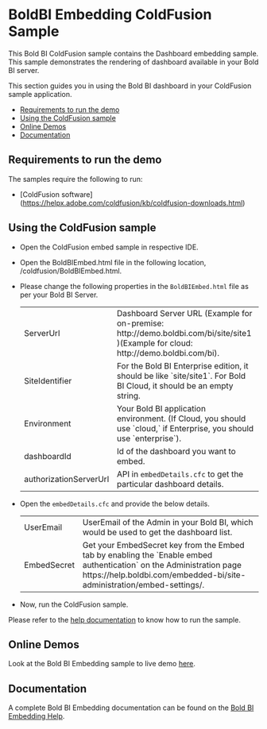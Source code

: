 # BoldBI Embedding ColdFusion Sample

This Bold BI ColdFusion sample contains the Dashboard embedding sample. This sample demonstrates the rendering of dashboard available in your Bold BI server.

This section guides you in using the Bold BI dashboard in your ColdFusion sample application.

 * [Requirements to run the demo](#requirements-to-run-the-demo)
 * [Using the ColdFusion sample](#using-the-coldfusion-sample)
 * [Online Demos](#online-demos)
 * [Documentation](#documentation)
 
 ## Requirements to run the demo

The samples require the following to run:

 * [ColdFusion software] (https://helpx.adobe.com/coldfusion/kb/coldfusion-downloads.html)

 ## Using the ColdFusion sample
 
 * Open the ColdFusion embed sample in respective IDE. 

 * Open the BoldBIEmbed.html file in the following location, /coldfusion/BoldBIEmbed.html.

 * Please change the following properties in the `BoldBIEmbed.html` file as per your Bold BI Server.

    <meta charset="utf-8"/>
    <table>
    <tbody>
        <tr>
            <td align="left">ServerUrl</td>
            <td align="left">Dashboard Server URL (Example for on-premise: http://demo.boldbi.com/bi/site/site1 )(Example for cloud: http://demo.boldbi.com/bi).</td>
        </tr>
        <tr>
            <td align="left">SiteIdentifier</td>
            <td align="left">For the Bold BI Enterprise edition, it should be like `site/site1`. For Bold BI Cloud, it should be an empty string.</td>
        </tr>
        <tr>
            <td align="left">Environment</td>
            <td align="left">Your Bold BI application environment. (If Cloud, you should use `cloud,` if Enterprise, you should use `enterprise`).</td>
        </tr>
        <tr>
            <td align="left">dashboardId</td>
            <td align="left">Id of the dashboard you want to embed.</td>
        </tr>
        <tr>
            <td align="left">authorizationServerUrl</td>
            <td align="left">API in <code>embedDetails.cfc</code> to get the particular dashboard details.</td>
        </tr>
    </tbody>
    </table>

* Open the `embedDetails.cfc` and provide the below details.

	<meta charset="utf-8"/>
    <table>
    <tbody>
        <tr>
            <td align="left">UserEmail</td>
            <td align="left">UserEmail of the Admin in your Bold BI, which would be used to get the dashboard list.</td>
        </tr>
        <tr>
            <td align="left">EmbedSecret</td>
            <td align="left">Get your EmbedSecret key from the Embed tab by enabling the `Enable embed authentication` on the Administration page https://help.boldbi.com/embedded-bi/site-administration/embed-settings/.</td>
        </tr>
    </tbody>
    </table>



* Now, run the ColdFusion sample.

Please refer to the [help documentation](https://help.boldbi.com/embedded-bi/javascript-based/samples/v3.3.40-or-later/other-platform-samples/#coldfusion-sample-to-embed-dashboard) to know how to run the sample.

## Online Demos

Look at the Bold BI Embedding sample to live demo [here](https://samples.boldbi.com/embed).


## Documentation

A complete Bold BI Embedding documentation can be found on the [Bold BI Embedding Help](https://help.boldbi.com/embedded-bi/javascript-based/).